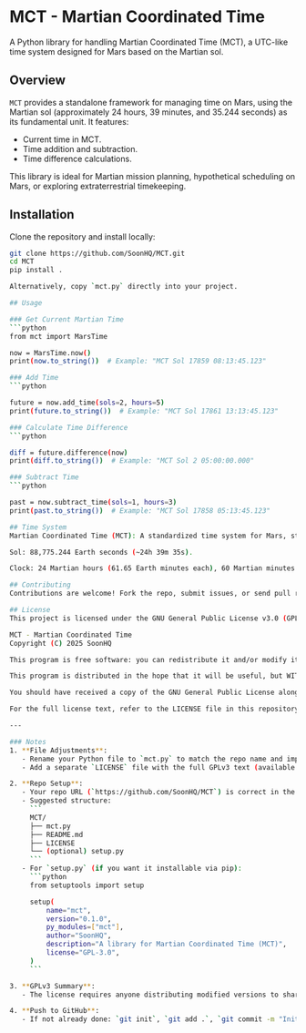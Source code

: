 # MCT - Martian Coordinated Time

A Python library for handling Martian Coordinated Time (MCT), a UTC-like time system designed for Mars based on the Martian sol.

## Overview

`MCT` provides a standalone framework for managing time on Mars, using the Martian sol (approximately 24 hours, 39 minutes, and 35.244 seconds) as its fundamental unit. It features:
- Current time in MCT.
- Time addition and subtraction.
- Time difference calculations.

This library is ideal for Martian mission planning, hypothetical scheduling on Mars, or exploring extraterrestrial timekeeping.

## Installation

Clone the repository and install locally:

```bash
git clone https://github.com/SoonHQ/MCT.git
cd MCT
pip install .

Alternatively, copy `mct.py` directly into your project.

## Usage

### Get Current Martian Time
```python
from mct import MarsTime

now = MarsTime.now()
print(now.to_string())  # Example: "MCT Sol 17859 08:13:45.123"

### Add Time
```python

future = now.add_time(sols=2, hours=5)
print(future.to_string())  # Example: "MCT Sol 17861 13:13:45.123"

### Calculate Time Difference
```python

diff = future.difference(now)
print(diff.to_string())  # Example: "MCT Sol 2 05:00:00.000"

### Subtract Time
```python

past = now.subtract_time(sols=1, hours=3)
print(past.to_string())  # Example: "MCT Sol 17858 05:13:45.123"

## Time System
Martian Coordinated Time (MCT): A standardized time system for Mars, starting at Sol 0 (aligned with Viking 1 landing, 1976-07-20 UTC).

Sol: 88,775.244 Earth seconds (~24h 39m 35s).

Clock: 24 Martian hours (61.65 Earth minutes each), 60 Martian minutes (61.65 Earth seconds each).

## Contributing
Contributions are welcome! Fork the repo, submit issues, or send pull requests. Suggestions for Martian time zones, mission-specific features, or improved precision are appreciated.

## License
This project is licensed under the GNU General Public License v3.0 (GPLv3). See below for details:

MCT - Martian Coordinated Time
Copyright (C) 2025 SoonHQ

This program is free software: you can redistribute it and/or modify it under the terms of the GNU General Public License as published by the Free Software Foundation, either version 3 of the License, or (at your option) any later version.

This program is distributed in the hope that it will be useful, but WITHOUT ANY WARRANTY; without even the implied warranty of MERCHANTABILITY or FITNESS FOR A PARTICULAR PURPOSE. See the GNU General Public License for more details.

You should have received a copy of the GNU General Public License along with this program. If not, see <https://www.gnu.org/licenses/>.

For the full license text, refer to the LICENSE file in this repository.

---

### Notes
1. **File Adjustments**:
   - Rename your Python file to `mct.py` to match the repo name and import statement (`from mct import MarsTime`).
   - Add a separate `LICENSE` file with the full GPLv3 text (available at [gnu.org](https://www.gnu.org/licenses/gpl-3.0.txt)) alongside `mct.py` and `README.md`.

2. **Repo Setup**:
   - Your repo URL (`https://github.com/SoonHQ/MCT`) is correct in the README.
   - Suggested structure:
     ```
     MCT/
     ├── mct.py
     ├── README.md
     ├── LICENSE
     └── (optional) setup.py
     ```
   - For `setup.py` (if you want it installable via pip):
     ```python
     from setuptools import setup

     setup(
         name="mct",
         version="0.1.0",
         py_modules=["mct"],
         author="SoonHQ",
         description="A library for Martian Coordinated Time (MCT)",
         license="GPL-3.0",
     )
     ```

3. **GPLv3 Summary**:
   - The license requires anyone distributing modified versions to share their source code under the same terms. It’s more restrictive than MIT but ensures the library stays open-source.

4. **Push to GitHub**:
   - If not already done: `git init`, `git add .`, `git commit -m "Initial commit with MCT library"`, `git remote add origin https://github.com/SoonHQ/MCT.git`, `git push -u origin main`.
